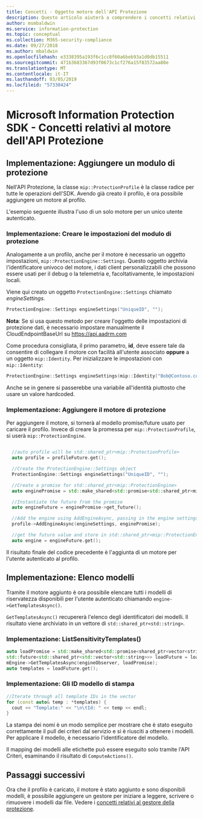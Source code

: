 ```yaml
---
title: Concetti - Oggetto motore dell'API Protezione
description: Questo articolo aiuterà a comprendere i concetti relativi all'oggetto motore dell'API Protezione, che viene creato durante l'inizializzazione dell'applicazione.
author: msmbaldwin
ms.service: information-protection
ms.topic: conceptual
ms.collection: M365-security-compliance
ms.date: 09/27/2018
ms.author: mbaldwin
ms.openlocfilehash: e3338395a193f6c1cc8f60a6beb93a1d0db15511
ms.sourcegitcommit: 471b3683367d93f0673c1cf276a15f83572aa80e
ms.translationtype: MT
ms.contentlocale: it-IT
ms.lasthandoff: 03/05/2019
ms.locfileid: "57330424"
---
```

# <a name="microsoft-information-protection-sdk---protection-api-engine-concepts"></a>Microsoft Information Protection SDK - Concetti relativi al motore dell'API Protezione

## <a name="implementation-add-a-protection-engine"></a>Implementazione: Aggiungere un modulo di protezione

Nell'API Protezione, la classe `mip::ProtectionProfile` è la classe radice per tutte le operazioni dell'SDK. Avendo già creato il profilo, è ora possibile aggiungere un motore al profilo.

L'esempio seguente illustra l'uso di un solo motore per un unico utente autenticato.

### <a name="implementation-create-protection-engine-settings"></a>Implementazione: Creare le impostazioni del modulo di protezione

Analogamente a un profilo, anche per il motore è necessario un oggetto impostazioni, `mip::ProtectionEngine::Settings`. Questo oggetto archivia l'identificatore univoco del motore, i dati client personalizzabili che possono essere usati per il debug o la telemetria e, facoltativamente, le impostazioni locali.

Viene qui creato un oggetto `ProtectionEngine::Settings` chiamato *engineSettings*. 

```cpp
ProtectionEngine::Settings engineSettings("UniqueID", "");
```

**Nota**: Se si usa questo metodo per creare l'oggetto delle impostazioni di protezione dati, è necessario impostare manualmente il CloudEndpointBaseUrl su https://api.aadrm.com

Come procedura consigliata, il primo parametro, **id**, deve essere tale da consentire di collegare il motore con facilità all'utente associato **oppure** a un oggetto `mip::Identity`. Per inizializzare le impostazioni con `mip::Identity`:

```cpp
ProtectionEngine::Settings engineSettings(mip::Identity("Bob@Contoso.com", "");
```

Anche se in genere si passerebbe una variabile all'identità piuttosto che usare un valore hardcoded.

### <a name="implementation-add-the-protection-engine"></a>Implementazione: Aggiungere il motore di protezione

Per aggiungere il motore, si tornerà al modello promise/future usato per caricare il profilo. Invece di creare la promessa per `mip::ProtectionProfile`, si userà `mip::ProtectionEngine`.

```cpp

  //auto profile will be std::shared_ptr<mip::ProtectionProfile>
  auto profile = profileFuture.get();

  //Create the ProtectionEngine::Settings object
  ProtectionEngine::Settings engineSettings("UniqueID", "");

  //Create a promise for std::shared_ptr<mip::ProtectionEngine>
  auto enginePromise = std::make_shared<std::promise<std::shared_ptr<mip::ProtectionEngine>>>();

  //Instantiate the future from the promise
  auto engineFuture = enginePromise->get_future();

  //Add the engine using AddEngineAsync, passing in the engine settings and the promise
  profile->AddEngineAsync(engineSettings, enginePromise);

  //get the future value and store in std::shared_ptr<mip::ProtectionEngine>
  auto engine = engineFuture.get();
```

Il risultato finale del codice precedente è l'aggiunta di un motore per l'utente autenticato al profilo.

## <a name="implementation-list-templates"></a>Implementazione: Elenco modelli

Tramite il motore aggiunto è ora possibile elencare tutti i modelli di riservatezza disponibili per l'utente autenticato chiamando `engine->GetTemplatesAsync()`. 

`GetTemplatesAsync()` recupererà l'elenco degli identificatori dei modelli. Il risultato viene archiviato in un vettore di `std::shared_ptr<std::string>`.

### <a name="implementation-listsensitivitytemplates"></a>Implementazione: ListSensitivityTemplates()

```cpp
auto loadPromise = std::make_shared<std::promise<shared_ptr<vector<string>>>>();
std::future<std::shared_ptr<std::vector<std::string>>> loadFuture = loadPromise->get_future();
mEngine->GetTemplatesAsync(engineObserver, loadPromise);
auto templates = loadFuture.get();
```

### <a name="implementation-print-the-template-ids"></a>Implementazione: Gli ID modello di stampa

```cpp
//Iterate through all template IDs in the vector
for (const auto& temp : *templates) {
  cout << "Template:" << "\n\tId: " << temp << endl;
}
```

La stampa dei nomi è un modo semplice per mostrare che è stato eseguito correttamente il pull dei criteri dal servizio e si è riusciti a ottenere i modelli. Per applicare il modello, è necessario l'identificatore del modello.

Il mapping dei modelli alle etichette può essere eseguito solo tramite l'API Criteri, esaminando il risultato di `ComputeActions()`.

## <a name="next-steps"></a>Passaggi successivi

Ora che il profilo è caricato, il motore è stato aggiunto e sono disponibili modelli, è possibile aggiungere un gestore per iniziare a leggere, scrivere o rimuovere i modelli dai file. Vedere i [concetti relativi al gestore della protezione](concept-handler-protection-cpp.md).
